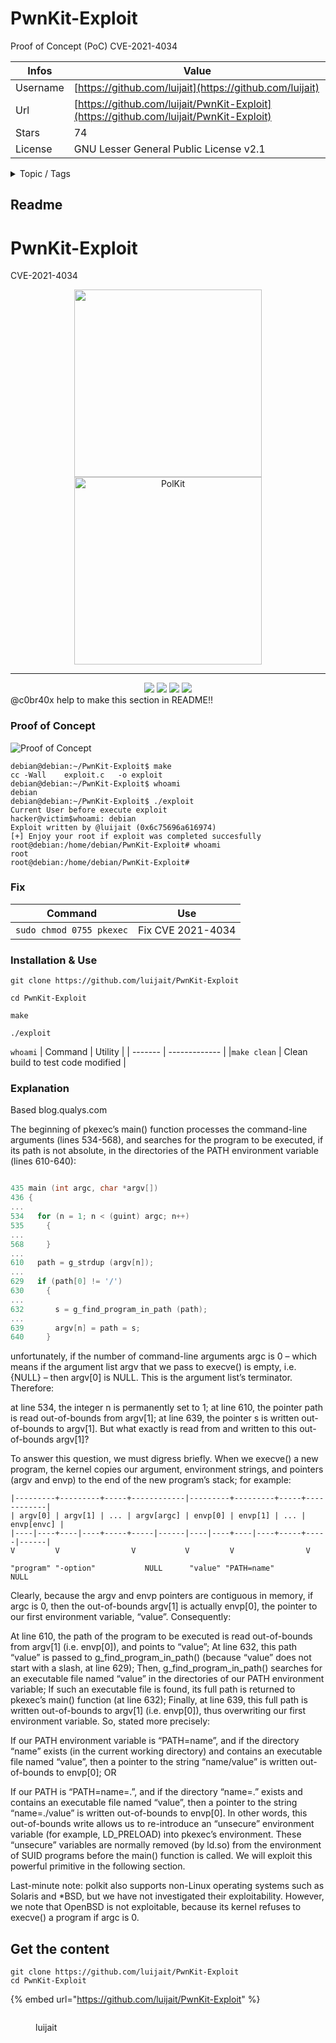 # PwnKit-Exploit

Proof of Concept (PoC) CVE-2021-4034 

| Infos    | Value                                                              |
| -------- | -------------------------------------------------------------------|
| Username | [https://github.com/luijait](https://github.com/luijait) |
| Url      | [https://github.com/luijait/PwnKit-Exploit](https://github.com/luijait/PwnKit-Exploit)                                               |
| Stars    | 74                                                          |
| License  | GNU Lesser General Public License v2.1                                                        |

<details>

<summary>Topic / Tags</summary>

* base64* c* cve* cve-2021-4034* exploit* hacking* linux* offensive-security* offsec* pentesting* poc* polkit* proof-of-concept* pwnkit* security

</details>

## Readme

# PwnKit-Exploit 
CVE-2021-4034
<div id="image" align="center">
 <img src="https://user-images.githubusercontent.com/60628803/151507343-b49df170-c853-47c9-aac1-740302e435f9.png" height="300" width="300">
                                                                                                                   
  <img src="https://linuxiac.b-cdn.net/wp-content/uploads/2022/01/polkit-bug.png" alt="PolKit" height="300">
</div>

---

<div id="badges" align="center">
  <img src="https://img.shields.io/badge/CVE-%20%20CVE--2021--4034%20-critical">
  <img src="https://img.shields.io/badge/%40author-luijait.es-informational">
  <img src="https://img.shields.io/github/repo-size/luijait/PwnKit-Exploit?label=Size">
  <img src="https://img.shields.io/github/languages/top/luijait/PwnKit-Exploit?label=C">
</div>
@c0br40x help to make this section in README!!

### Proof of Concept


![Proof of Concept](https://j.gifs.com/XQpL88.gif)


```
debian@debian:~/PwnKit-Exploit$ make
cc -Wall    exploit.c   -o exploit
debian@debian:~/PwnKit-Exploit$ whoami
debian
debian@debian:~/PwnKit-Exploit$ ./exploit
Current User before execute exploit
hacker@victim$whoami: debian
Exploit written by @luijait (0x6c75696a616974)
[+] Enjoy your root if exploit was completed succesfully
root@debian:/home/debian/PwnKit-Exploit# whoami
root
root@debian:/home/debian/PwnKit-Exploit# 
```
### Fix
| Command | Use |
| ------- | ----------- |
| `sudo chmod 0755 pkexec` | Fix CVE 2021-4034 |



### Installation & Use
`git clone https://github.com/luijait/PwnKit-Exploit`

`cd PwnKit-Exploit` 


`make` 


`./exploit` 


`whoami`
| Command | Utility |
| ------- | ------------- |
|`make clean` | Clean build to test code modified |
### Explanation 
Based blog.qualys.com


The beginning of pkexec’s main() function processes the command-line arguments (lines 534-568), and searches for the program to be executed, if its path is not absolute, in the directories of the PATH environment variable (lines 610-640):
```C

435 main (int argc, char *argv[])
436 {
...
534   for (n = 1; n < (guint) argc; n++)
535     {
...
568     }
...
610   path = g_strdup (argv[n]);
...
629   if (path[0] != '/')
630     {
...
632       s = g_find_program_in_path (path);
...
639       argv[n] = path = s;
640     }
```
unfortunately, if the number of command-line arguments argc is 0 – which means if the argument list argv that we pass to execve() is empty, i.e. {NULL} – then argv[0] is NULL. This is the argument list’s terminator. Therefore:

 at line 534, the integer n is permanently set to 1;
 at line 610, the pointer path is read out-of-bounds from argv[1];
 at line 639, the pointer s is written out-of-bounds to argv[1].
But what exactly is read from and written to this out-of-bounds argv[1]?

To answer this question, we must digress briefly. When we execve() a new program, the kernel copies our argument, environment strings, and pointers (argv and envp) to the end of the new program’s stack; for example:
```
|---------+---------+-----+------------|---------+---------+-----+------------| 
| argv[0] | argv[1] | ... | argv[argc] | envp[0] | envp[1] | ... | envp[envc] | 
|----|----+----|----+-----+-----|------|----|----+----|----+-----+-----|------| 
V         V                V           V         V                V 

"program" "-option"           NULL      "value" "PATH=name"          NULL 
```
Clearly, because the argv and envp pointers are contiguous in memory, if argc is 0, then the out-of-bounds argv[1] is actually envp[0], the pointer to our first environment variable, “value”. Consequently:

 At line 610, the path of the program to be executed is read out-of-bounds from argv[1] (i.e. envp[0]), and points to “value”;
 At line 632, this path “value” is passed to g_find_program_in_path()  (because “value” does not start with a slash, at line 629);
 Then, g_find_program_in_path() searches for an executable file named “value” in the directories of our PATH environment variable;
 If such an executable file is found, its full path is returned to pkexec’s main() function (at line 632);
 Finally, at line 639, this full path is written out-of-bounds to argv[1] (i.e. envp[0]), thus overwriting our first environment variable.
So, stated more precisely:

 If our PATH environment variable is “PATH=name”, and if the directory “name” exists (in the current working directory) and contains an  executable file named “value”, then a pointer to the string  “name/value” is written out-of-bounds to envp[0];
OR

 If our PATH is “PATH=name=.”, and if the directory “name=.” exists and contains an executable file named “value”, then a pointer to the  string “name=./value” is written out-of-bounds to envp[0].
In other words, this out-of-bounds write allows us to re-introduce an “unsecure” environment variable (for example, LD_PRELOAD) into pkexec’s environment. These “unsecure” variables are normally removed (by ld.so) from the environment of SUID programs before the main() function is called. We will exploit this powerful primitive in the following section.

Last-minute note: polkit also supports non-Linux operating systems such as Solaris and *BSD, but we have not investigated their exploitability. However, we note that OpenBSD is not exploitable, because its kernel refuses to execve() a program if argc is 0.




## Get the content

```
git clone https://github.com/luijait/PwnKit-Exploit
cd PwnKit-Exploit
```

{% embed url="https://github.com/luijait/PwnKit-Exploit" %}

<figure><img src="https://avatars.githubusercontent.com/u/60628803?v=4" alt=""><figcaption><p>luijait</p></figcaption></figure>
